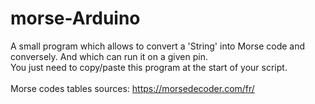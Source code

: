 # morse-Arduino
A small program which allows to convert a 'String' into Morse code and conversely. And which can run it on a given pin.<br>
You just need to copy/paste this program at the start of your script.<br><br>
Morse codes tables sources: https://morsedecoder.com/fr/
